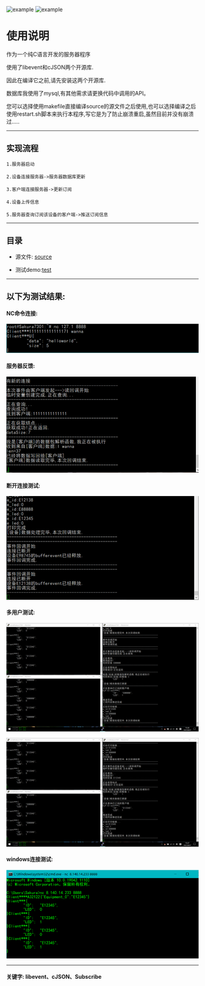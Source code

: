 ![example](https://img.shields.io/badge/tiny_iot_server-v1.0-green.svg)   ![example](https://img.shields.io/badge/user:-sakura-blue.svg)
# 使用说明

作为一个纯C语言开发的服务器程序

使用了libevent和cJSON两个开源库.

因此在编译它之前,请先安装这两个开源库.

数据库我使用了mysql,有其他需求请更换代码中调用的API。

您可以选择使用makefile直接编译source的源文件之后使用,也可以选择编译之后使用restart.sh脚本来执行本程序,写它是为了防止崩溃重启,虽然目前并没有崩溃过.....
***

## **实现流程**

    1.服务器启动
 
    2.设备连接服务器->服务器数据库更新
 
    3.客户端连接服务器->更新订阅
 
    4.设备上传信息
 
    5.服务器查询订阅该设备的客户端->推送订阅信息
***

## **目录**
- 源文件: [source](https://github.com/Sakura7301/IOT_Server/tree/master/source)

- 测试demo:[test](https://github.com/Sakura7301/IOT_Server/tree/master/test)
***

## 以下为测试结果:

#### NC命令连接:

 ![image](https://github.com/Sakura7301/IOT_Server/blob/master/image/1.png)
#### 服务器反馈:

![image](https://github.com/Sakura7301/IOT_Server/blob/master/image/2.png)

#### 断开连接测试:

![image](https://github.com/Sakura7301/IOT_Server/blob/master/image/bufferevent释放测试.png)

#### 多用户测试:

![image](https://github.com/Sakura7301/IOT_Server/blob/master/image/test_01.png)

![image](https://github.com/Sakura7301/IOT_Server/blob/master/image/test_02.png)

#### windows连接测试:

![image](https://github.com/Sakura7301/IOT_Server/blob/master/image/windows平台测试.png)

***
#### **关键字:** libevent、cJSON、Subscribe

